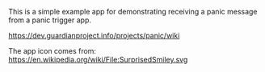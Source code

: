 
This is a simple example app for demonstrating receiving a panic message from
a panic trigger app.

https://dev.guardianproject.info/projects/panic/wiki

The app icon comes from:
https://en.wikipedia.org/wiki/File:SurprisedSmiley.svg
